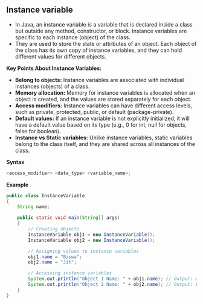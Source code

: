 ## Instance variable
- In Java, an instance variable is a variable that is declared inside a class but outside any method,
   constructor, or block. Instance variables are specific to each instance (object) of the class.
- They are used to store the state or attributes of an object. Each object of the class has its own copy of instance variables,
  and they can hold different values for different objects.

**Key Points About Instance Variables:**
- **Belong to objects:** Instance variables are associated with individual instances (objects) of a class.
- **Memory allocation:** Memory for instance variables is allocated when an object is created, and the values are stored separately for each object.
- **Access modifiers:** Instance variables can have different access levels, such as private, protected, public, or default (package-private).
- **Default values:** If an instance variable is not explicitly initialized, it will have a default value based on its type (e.g., 0 for int, null for objects, false for boolean).
- **Instance vs Static variables:** Unlike instance variables, static variables belong to the class itself, and they are shared across all instances of the class.

**Syntax**
```java
<access_modifier> <data_type> <variable_name>;
```

**Example**
```java
public class InstanceVariable
{
    String name;

    public static void main(String[] args)
    {
        // Creating objects
        InstanceVariable obj1 = new InstanceVariable();
        InstanceVariable obj2 = new InstanceVariable();

        // Assigning values to instance variables
        obj1.name = "Biswa";
        obj2.name = "Jit";

        // Accessing instance variables
        System.out.println("Object 1 Name: " + obj1.name); // Output: Alice
        System.out.println("Object 2 Name: " + obj2.name); // Output: Bob
    }
}
```
